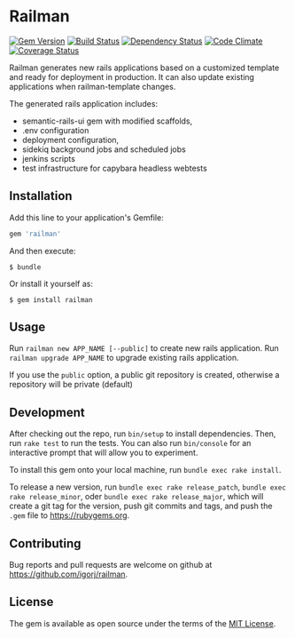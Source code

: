 # Railman

[![Gem Version](http://img.shields.io/gem/v/railman.svg)][gem]
[![Build Status](http://img.shields.io/travis/igorj/railman.svg)][travis]
[![Dependency Status](http://img.shields.io/gemnasium/igorj/railman.svg)][gemnasium]
[![Code Climate](http://img.shields.io/codeclimate/github/igorj/railman.svg)][codeclimate]
[![Coverage Status](http://img.shields.io/coveralls/igorj/railman.svg)][coveralls]

[gem]: https://rubygems.org/gems/railman
[travis]: http://travis-ci.org/igorj/railman
[gemnasium]: https://gemnasium.com/igorj/railman
[codeclimate]: https://codeclimate.com/github/igorj/railman
[coveralls]: https://coveralls.io/r/igorj/railman

Railman generates new rails applications based on a customized template and ready for deployment in production. 
It can also update existing applications when railman-template changes.
 
The generated rails application includes: 
- semantic-rails-ui gem with modified scaffolds, 
- .env configuration
- deployment configuration, 
- sidekiq background jobs and scheduled jobs
- jenkins scripts
- test infrastructure for capybara headless webtests


## Installation

Add this line to your application's Gemfile:

```ruby
gem 'railman'
```

And then execute:

    $ bundle

Or install it yourself as:

    $ gem install railman


## Usage

Run `railman new APP_NAME [--public]` to create new rails application.
Run `railman upgrade APP_NAME` to upgrade existing rails application.

If you use the `public` option, a public git repository is created, otherwise a repository will be private (default)

## Development

After checking out the repo, run `bin/setup` to install dependencies. Then, run `rake test` to run the tests. You can also run `bin/console` for an interactive prompt that will allow you to experiment.

To install this gem onto your local machine, run `bundle exec rake install`. 

To release a new version, run `bundle exec rake release_patch`, `bundle exec rake release_minor`, oder `bundle exec rake release_major`, which will create a git tag for the version, push git commits and tags, and push the `.gem` file to https://rubygems.org.


## Contributing

Bug reports and pull requests are welcome on github at https://github.com/igorj/railman.


## License

The gem is available as open source under the terms of the [MIT License](http://opensource.org/licenses/MIT).

